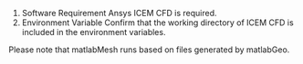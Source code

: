 1.	Software Requirement
Ansys ICEM CFD is required.
2.	Environment Variable
Confirm that the working directory of ICEM CFD is included in the environment variables.

Please note that matlabMesh runs based on files generated by matlabGeo.
